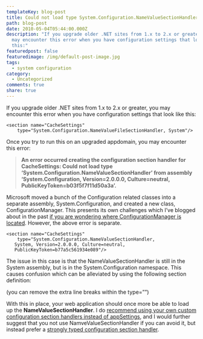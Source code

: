 ```yaml
---
templateKey: blog-post
title: Could not load type System.Configuration.NameValueSectionHandler
path: blog-post
date: 2010-05-04T05:44:00.000Z
description: "If you upgrade older .NET sites from 1.x to 2.x or greater, you
  may encounter this error when you have configuration settings that look like
  this:"
featuredpost: false
featuredimage: /img/default-post-image.jpg
tags:
  - system configuration
category:
  - Uncategorized
comments: true
share: true
---
```

If you upgrade older .NET sites from 1.x to 2.x or greater, you may encounter this error when you have configuration settings that look like this:

```
<section name="CacheSettings"
    type="System.Configuration.NameValueFileSectionHandler, System"/>
```

Once you try to run this on an upgraded appdomain, you may encounter this error:

> **An error occurred creating the configuration section handler for CacheSettings: Could not load type ‘System.Configuration.NameValueSectionHandler’ from assembly ‘System.Configuration, Version=2.0.0.0, Culture=neutral, PublicKeyToken=b03f5f7f11d50a3a’.**

Microsoft moved a bunch of the Configuration related classes into a separate assembly, System.Configuration, and created a new class, ConfigurationManager. This presents its own challenges which I’ve blogged about in the past [if you are wondering where ConfigurationManager is located](http://aspadvice.com/blogs/ssmith/archive/2005/08/26/1912.aspx). However, the above error is separate.

```
<section name="CacheSettings"
    type="System.Configuration.NameValueSectionHandler,
   System, Version=2.0.0.0, Culture=neutral, 
   PublicKeyToken=b77a5c561934e089"/>
```

The issue in this case is that the NameValueSectionHandler is still in the System assembly, but is in the System.Configuration namespace. This causes confusion which can be alleviated by using the following section definition:

(you can remove the extra line breaks within the type=””)

With this in place, your web application should once more be able to load up the **NameValueSectionHandler**. I do [recommend using your own custom configuration section handlers instead of appSettings](https://ardalis.com/avoid-appsettings-usage-in-controls-or-shared-libraries), and I would further suggest that you not use NamveValueSectionHandler if you can avoid it, but instead prefer a [strongly typed configuration section handler](https://ardalis.com/custom-configuration-section-handlers).
